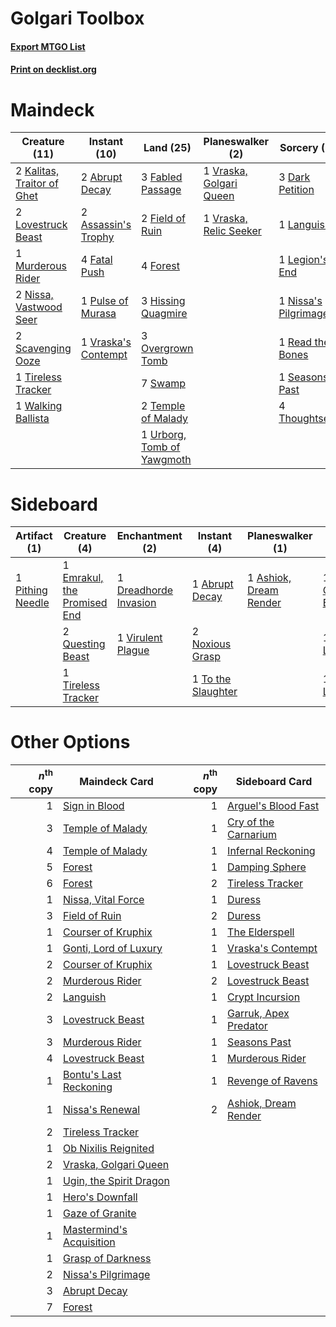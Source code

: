 # Golgari Toolbox

#### [Export MTGO List](../collection/Golgari%20Toolbox/Golgari%20Toolbox.txt)
#### [Print on decklist.org](http://decklist.org/?deckmain=2%09Abrupt%20Decay%0A2%09Assassin's%20Trophy%0A3%09Dark%20Petition%0A3%09Fabled%20Passage%0A4%09Fatal%20Push%0A2%09Field%20of%20Ruin%0A4%09Forest%0A3%09Hissing%20Quagmire%0A2%09Kalitas,%20Traitor%20of%20Ghet%0A1%09Languish%0A1%09Legion's%20End%0A2%09Lovestruck%20Beast%0A1%09Murderous%20Rider%0A1%09Nissa's%20Pilgrimage%0A2%09Nissa,%20Vastwood%20Seer%0A3%09Overgrown%20Tomb%0A1%09Pulse%20of%20Murasa%0A1%09Read%20the%20Bones%0A2%09Scavenging%20Ooze%0A1%09Seasons%20Past%0A7%09Swamp%0A2%09Temple%20of%20Malady%0A4%09Thoughtseize%0A1%09Tireless%20Tracker%0A1%09Urborg,%20Tomb%20of%20Yawgmoth%0A1%09Vraska's%20Contempt%0A1%09Vraska,%20Golgari%20Queen%0A1%09Vraska,%20Relic%20Seeker%0A1%09Walking%20Ballista&deckside=1%09Abrupt%20Decay%0A1%09Ashiok,%20Dream%20Render%0A1%09Collective%20Brutality%0A1%09Dreadhorde%20Invasion%0A1%09Emrakul,%20the%20Promised%20End%0A1%09Languish%0A1%09Lost%20Legacy%0A2%09Noxious%20Grasp%0A1%09Pithing%20Needle%0A2%09Questing%20Beast%0A1%09Tireless%20Tracker%0A1%09To%20the%20Slaughter%0A1%09Virulent%20Plague)
# Maindeck

|                                            Creature (11)                                            |                                         Instant (10)                                         |                                              Land (25)                                              |                                         Planeswalker (2)                                         |                                         Sorcery (12)                                          |
|-----------------------------------------------------------------------------------------------------|----------------------------------------------------------------------------------------------|-----------------------------------------------------------------------------------------------------|--------------------------------------------------------------------------------------------------|-----------------------------------------------------------------------------------------------|
|2 [Kalitas, Traitor of Ghet](http://gatherer.wizards.com/Pages/Card/Details.aspx?multiverseid=407596)|2 [Abrupt Decay](http://gatherer.wizards.com/Pages/Card/Details.aspx?multiverseid=456061)     |3 [Fabled Passage](http://gatherer.wizards.com/Pages/Card/Details.aspx?multiverseid=473206)          |1 [Vraska, Golgari Queen](http://gatherer.wizards.com/Pages/Card/Details.aspx?multiverseid=452963)|3 [Dark Petition](http://gatherer.wizards.com/Pages/Card/Details.aspx?multiverseid=398525)     |
|2 [Lovestruck Beast](http://gatherer.wizards.com/Pages/Card/Details.aspx?multiverseid=473127)        |2 [Assassin's Trophy](http://gatherer.wizards.com/Pages/Card/Details.aspx?multiverseid=452902)|2 [Field of Ruin](http://gatherer.wizards.com/Pages/Card/Details.aspx?multiverseid=435415)           |1 [Vraska, Relic Seeker](http://gatherer.wizards.com/Pages/Card/Details.aspx?multiverseid=435388) |1 [Languish](http://gatherer.wizards.com/Pages/Card/Details.aspx?multiverseid=420731)          |
|1 [Murderous Rider](http://gatherer.wizards.com/Pages/Card/Details.aspx?multiverseid=473059)         |4 [Fatal Push](http://gatherer.wizards.com/Pages/Card/Details.aspx?multiverseid=423724)       |4 [Forest](http://gatherer.wizards.com/Pages/Card/Details.aspx?multiverseid=439860)                  |                                                                                                  |1 [Legion's End](http://gatherer.wizards.com/Pages/Card/Details.aspx?multiverseid=466860)      |
|2 [Nissa, Vastwood Seer](http://gatherer.wizards.com/Pages/Card/Details.aspx?multiverseid=398438)    |1 [Pulse of Murasa](http://gatherer.wizards.com/Pages/Card/Details.aspx?multiverseid=446177)  |3 [Hissing Quagmire](http://gatherer.wizards.com/Pages/Card/Details.aspx?multiverseid=407681)        |                                                                                                  |1 [Nissa's Pilgrimage](http://gatherer.wizards.com/Pages/Card/Details.aspx?multiverseid=433087)|
|2 [Scavenging Ooze](http://gatherer.wizards.com/Pages/Card/Details.aspx?multiverseid=420783)         |1 [Vraska's Contempt](http://gatherer.wizards.com/Pages/Card/Details.aspx?multiverseid=435283)|3 [Overgrown Tomb](http://gatherer.wizards.com/Pages/Card/Details.aspx?multiverseid=405103)          |                                                                                                  |1 [Read the Bones](http://gatherer.wizards.com/Pages/Card/Details.aspx?multiverseid=389649)    |
|1 [Tireless Tracker](http://gatherer.wizards.com/Pages/Card/Details.aspx?multiverseid=409997)        |                                                                                              |7 [Swamp](http://gatherer.wizards.com/Pages/Card/Details.aspx?multiverseid=439858)                   |                                                                                                  |1 [Seasons Past](http://gatherer.wizards.com/Pages/Card/Details.aspx?multiverseid=409989)      |
|1 [Walking Ballista](http://gatherer.wizards.com/Pages/Card/Details.aspx?multiverseid=423848)        |                                                                                              |2 [Temple of Malady](http://gatherer.wizards.com/Pages/Card/Details.aspx?multiverseid=380515)        |                                                                                                  |4 [Thoughtseize](http://gatherer.wizards.com/Pages/Card/Details.aspx?multiverseid=438676)      |
|                                                                                                     |                                                                                              |1 [Urborg, Tomb of Yawgmoth](http://gatherer.wizards.com/Pages/Card/Details.aspx?multiverseid=383425)|                                                                                                  |                                                                                               |


# Sideboard

|                                       Artifact (1)                                        |                                             Creature (4)                                             |                                        Enchantment (2)                                         |                                         Instant (4)                                         |                                        Planeswalker (1)                                         |                                           Sorcery (3)                                           |
|-------------------------------------------------------------------------------------------|------------------------------------------------------------------------------------------------------|------------------------------------------------------------------------------------------------|---------------------------------------------------------------------------------------------|-------------------------------------------------------------------------------------------------|-------------------------------------------------------------------------------------------------|
|1 [Pithing Needle](http://gatherer.wizards.com/Pages/Card/Details.aspx?multiverseid=129526)|1 [Emrakul, the Promised End](http://gatherer.wizards.com/Pages/Card/Details.aspx?multiverseid=414295)|1 [Dreadhorde Invasion](http://gatherer.wizards.com/Pages/Card/Details.aspx?multiverseid=461013)|1 [Abrupt Decay](http://gatherer.wizards.com/Pages/Card/Details.aspx?multiverseid=456061)    |1 [Ashiok, Dream Render](http://gatherer.wizards.com/Pages/Card/Details.aspx?multiverseid=461155)|1 [Collective Brutality](http://gatherer.wizards.com/Pages/Card/Details.aspx?multiverseid=414380)|
|                                                                                           |2 [Questing Beast](http://gatherer.wizards.com/Pages/Card/Details.aspx?multiverseid=473133)           |1 [Virulent Plague](http://gatherer.wizards.com/Pages/Card/Details.aspx?multiverseid=394739)    |2 [Noxious Grasp](http://gatherer.wizards.com/Pages/Card/Details.aspx?multiverseid=466864)   |                                                                                                 |1 [Languish](http://gatherer.wizards.com/Pages/Card/Details.aspx?multiverseid=420731)            |
|                                                                                           |1 [Tireless Tracker](http://gatherer.wizards.com/Pages/Card/Details.aspx?multiverseid=409997)         |                                                                                                |1 [To the Slaughter](http://gatherer.wizards.com/Pages/Card/Details.aspx?multiverseid=409889)|                                                                                                 |1 [Lost Legacy](http://gatherer.wizards.com/Pages/Card/Details.aspx?multiverseid=417661)         |


# Other Options

|*n*<sup>th</sup> copy|                                           Maindeck Card                                           |*n*<sup>th</sup> copy|                                         Sideboard Card                                         |
|--------------------:|---------------------------------------------------------------------------------------------------|--------------------:|------------------------------------------------------------------------------------------------|
|                    1|[Sign in Blood](http://gatherer.wizards.com/Pages/Card/Details.aspx?multiverseid=220480)           |                    1|[Arguel's Blood Fast](http://gatherer.wizards.com/Pages/Card/Details.aspx?multiverseid=439316)  |
|                    3|[Temple of Malady](http://gatherer.wizards.com/Pages/Card/Details.aspx?multiverseid=380515)        |                    1|[Cry of the Carnarium](http://gatherer.wizards.com/Pages/Card/Details.aspx?multiverseid=457214) |
|                    4|[Temple of Malady](http://gatherer.wizards.com/Pages/Card/Details.aspx?multiverseid=380515)        |                    1|[Infernal Reckoning](http://gatherer.wizards.com/Pages/Card/Details.aspx?multiverseid=447238)   |
|                    5|[Forest](http://gatherer.wizards.com/Pages/Card/Details.aspx?multiverseid=439860)                  |                    1|[Damping Sphere](http://gatherer.wizards.com/Pages/Card/Details.aspx?multiverseid=443101)       |
|                    6|[Forest](http://gatherer.wizards.com/Pages/Card/Details.aspx?multiverseid=439860)                  |                    2|[Tireless Tracker](http://gatherer.wizards.com/Pages/Card/Details.aspx?multiverseid=409997)     |
|                    1|[Nissa, Vital Force](http://gatherer.wizards.com/Pages/Card/Details.aspx?multiverseid=417736)      |                    1|[Duress](http://gatherer.wizards.com/Pages/Card/Details.aspx?multiverseid=14557)                |
|                    3|[Field of Ruin](http://gatherer.wizards.com/Pages/Card/Details.aspx?multiverseid=435415)           |                    2|[Duress](http://gatherer.wizards.com/Pages/Card/Details.aspx?multiverseid=14557)                |
|                    1|[Courser of Kruphix](http://gatherer.wizards.com/Pages/Card/Details.aspx?multiverseid=442153)      |                    1|[The Elderspell](http://gatherer.wizards.com/Pages/Card/Details.aspx?multiverseid=461016)       |
|                    1|[Gonti, Lord of Luxury](http://gatherer.wizards.com/Pages/Card/Details.aspx?multiverseid=417657)   |                    1|[Vraska's Contempt](http://gatherer.wizards.com/Pages/Card/Details.aspx?multiverseid=435283)    |
|                    2|[Courser of Kruphix](http://gatherer.wizards.com/Pages/Card/Details.aspx?multiverseid=442153)      |                    1|[Lovestruck Beast](http://gatherer.wizards.com/Pages/Card/Details.aspx?multiverseid=473127)     |
|                    2|[Murderous Rider](http://gatherer.wizards.com/Pages/Card/Details.aspx?multiverseid=473059)         |                    2|[Lovestruck Beast](http://gatherer.wizards.com/Pages/Card/Details.aspx?multiverseid=473127)     |
|                    2|[Languish](http://gatherer.wizards.com/Pages/Card/Details.aspx?multiverseid=420731)                |                    1|[Crypt Incursion](http://gatherer.wizards.com/Pages/Card/Details.aspx?multiverseid=369056)      |
|                    3|[Lovestruck Beast](http://gatherer.wizards.com/Pages/Card/Details.aspx?multiverseid=473127)        |                    1|[Garruk, Apex Predator](http://gatherer.wizards.com/Pages/Card/Details.aspx?multiverseid=383251)|
|                    3|[Murderous Rider](http://gatherer.wizards.com/Pages/Card/Details.aspx?multiverseid=473059)         |                    1|[Seasons Past](http://gatherer.wizards.com/Pages/Card/Details.aspx?multiverseid=409989)         |
|                    4|[Lovestruck Beast](http://gatherer.wizards.com/Pages/Card/Details.aspx?multiverseid=473127)        |                    1|[Murderous Rider](http://gatherer.wizards.com/Pages/Card/Details.aspx?multiverseid=473059)      |
|                    1|[Bontu's Last Reckoning](http://gatherer.wizards.com/Pages/Card/Details.aspx?multiverseid=430749)  |                    1|[Revenge of Ravens](http://gatherer.wizards.com/Pages/Card/Details.aspx?multiverseid=473066)    |
|                    1|[Nissa's Renewal](http://gatherer.wizards.com/Pages/Card/Details.aspx?multiverseid=401969)         |                    2|[Ashiok, Dream Render](http://gatherer.wizards.com/Pages/Card/Details.aspx?multiverseid=461155) |
|                    2|[Tireless Tracker](http://gatherer.wizards.com/Pages/Card/Details.aspx?multiverseid=409997)        |                     |                                                                                                |
|                    1|[Ob Nixilis Reignited](http://gatherer.wizards.com/Pages/Card/Details.aspx?multiverseid=401971)    |                     |                                                                                                |
|                    2|[Vraska, Golgari Queen](http://gatherer.wizards.com/Pages/Card/Details.aspx?multiverseid=452963)   |                     |                                                                                                |
|                    1|[Ugin, the Spirit Dragon](http://gatherer.wizards.com/Pages/Card/Details.aspx?multiverseid=391948) |                     |                                                                                                |
|                    1|[Hero's Downfall](http://gatherer.wizards.com/Pages/Card/Details.aspx?multiverseid=373575)         |                     |                                                                                                |
|                    1|[Gaze of Granite](http://gatherer.wizards.com/Pages/Card/Details.aspx?multiverseid=451136)         |                     |                                                                                                |
|                    1|[Mastermind's Acquisition](http://gatherer.wizards.com/Pages/Card/Details.aspx?multiverseid=439734)|                     |                                                                                                |
|                    1|[Grasp of Darkness](http://gatherer.wizards.com/Pages/Card/Details.aspx?multiverseid=407595)       |                     |                                                                                                |
|                    2|[Nissa's Pilgrimage](http://gatherer.wizards.com/Pages/Card/Details.aspx?multiverseid=433087)      |                     |                                                                                                |
|                    3|[Abrupt Decay](http://gatherer.wizards.com/Pages/Card/Details.aspx?multiverseid=456061)            |                     |                                                                                                |
|                    7|[Forest](http://gatherer.wizards.com/Pages/Card/Details.aspx?multiverseid=439860)                  |                     |                                                                                                |

